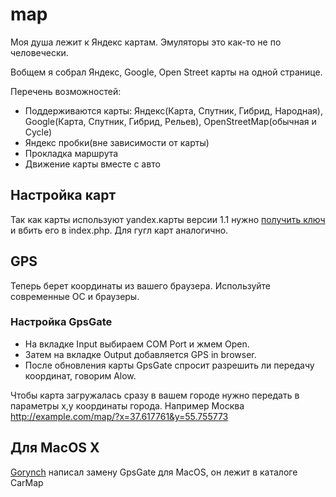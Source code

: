 map
===
Моя душа лежит к Яндекс картам. Эмуляторы это как-то не по человечески.

Вобщем я собрал Яндекс, Google, Open Street карты на одной странице.


Перечень возможностей:
- Поддерживаются карты: Яндекс(Карта, Спутник, Гибрид, Народная), Google(Карта, Спутник, Гибрид, Рельев), OpenStreetMap(обычная и Cycle)
- Яндекс пробки(вне зависимости от карты)
- Прокладка маршрута
- Движение карты вместе с авто

## Настройка карт
Так как карты используют yandex.карты версии 1.1 нужно [получить ключ](http://api.yandex.ru/maps/form.xml) и вбить его в index.php. Для гугл карт аналогично.


## GPS
Теперь берет координаты из вашего браузера. Используйте современные ОС и браузеры.

### Настройка GpsGate
- На вкладке Input выбираем COM Port и жмем Open.
- Затем на вкладке Output добавляется GPS in browser.
- После обновления карты GpsGate спросит разрешить ли передачу координат, говорим Alow.

Чтобы карта загружалась сразу в вашем городе нужно передать в параметры x,y координаты города. Например Москва http://example.com/map/?x=37.617761&y=55.755773

## Для MacOS X
[Gorynch](http://www.compcar.ru/forum/member.php?u=8096) написал замену GpsGate для MacOS, он лежит в каталоге CarMap
